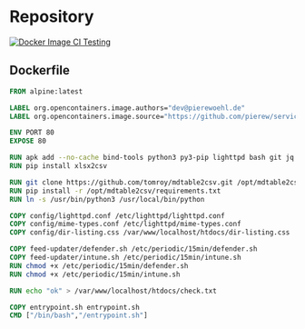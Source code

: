 # Repository

[![Docker Image CI Testing](https://github.com/pierew/serviceendpoints.azurewebsites.net/actions/workflows/docker-image-testing.yml/badge.svg?branch=master)](https://github.com/pierew/serviceendpoints.azurewebsites.net/actions/workflows/docker-image-testing.yml)
## Dockerfile
```Dockerfile
FROM alpine:latest

LABEL org.opencontainers.image.authors="dev@pierewoehl.de"
LABEL org.opencontainers.image.source="https://github.com/pierew/serviceendpoints.azurewebsites.net"

ENV PORT 80
EXPOSE 80

RUN apk add --no-cache bind-tools python3 py3-pip lighttpd bash git jq
RUN pip install xlsx2csv

RUN git clone https://github.com/tomroy/mdtable2csv.git /opt/mdtable2csv
RUN pip install -r /opt/mdtable2csv/requirements.txt
RUN ln -s /usr/bin/python3 /usr/local/bin/python

COPY config/lighttpd.conf /etc/lighttpd/lighttpd.conf
COPY config/mime-types.conf /etc/lighttpd/mime-types.conf
COPY config/dir-listing.css /var/www/localhost/htdocs/dir-listing.css

COPY feed-updater/defender.sh /etc/periodic/15min/defender.sh
COPY feed-updater/intune.sh /etc/periodic/15min/intune.sh
RUN chmod +x /etc/periodic/15min/defender.sh
RUN chmod +x /etc/periodic/15min/intune.sh

RUN echo "ok" > /var/www/localhost/htdocs/check.txt

COPY entrypoint.sh entrypoint.sh
CMD ["/bin/bash","/entrypoint.sh"]
```
